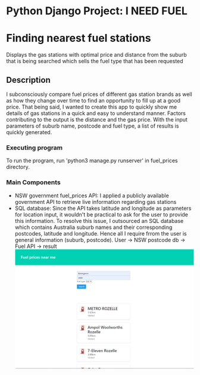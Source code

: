# Python Django Project: I NEED FUEL
# Finding nearest fuel stations

Displays the gas stations with optimal price and distance from the suburb that is being searched which sells the fuel type that has been requested

## Description

I subconsciously compare fuel prices of different gas station brands as well as how they change over time to find an opportunity to fill up at a good price. That being said, I wanted to create this app to quickly show me details of gas stations in a quick and easy to understand manner. Factors contributing to the output is the distance and the gas price. With the input parameters of suburb name, postcode and fuel type, a list of results is quickly generated. 

### Executing program

To run the program, run 'python3 manage.py runserver' in fuel_prices directory.

### Main Components
 - NSW government fuel_prices API: I applied a publicly available government API to retrieve live information regarding gas stations
 - SQL database: Since the API takes latitude and longitude as parameters for location input, it wouldn't be practical to ask for the user 
   to provide this information. To resolve this issue, I outsourced an SQL database which contains Australia suburb names and their corresponding postcodes, latitude and longitude. Hence all I require frrom the user is general information (suburb, postcode). 
   User  -> NSW postcode db -> Fuel API -> result
![](fuel_application.png)
